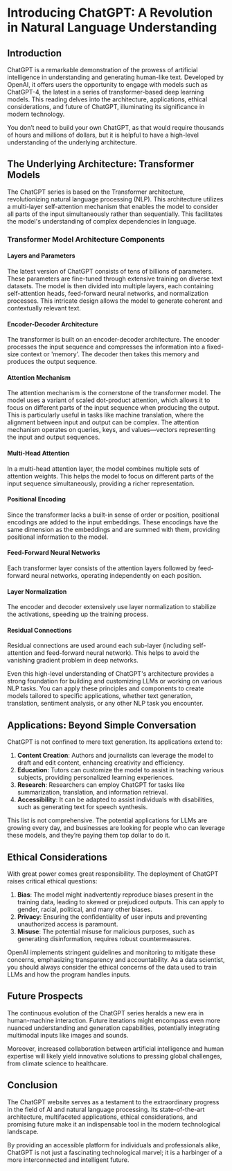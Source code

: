 # Introducing ChatGPT: A Revolution in Natural Language Understanding

## Introduction
ChatGPT is a remarkable demonstration of the prowess of artificial intelligence in understanding and generating human-like text. Developed by OpenAI, it offers users the opportunity to engage with models such as ChatGPT-4, the latest in a series of transformer-based deep learning models. This reading delves into the architecture, applications, ethical considerations, and future of ChatGPT, illuminating its significance in modern technology.

You don’t need to build your own ChatGPT, as that would require thousands of hours and millions of dollars, but it is helpful to have a high-level understanding of the underlying architecture.

## The Underlying Architecture: Transformer Models
The ChatGPT series is based on the Transformer architecture, revolutionizing natural language processing (NLP). This architecture utilizes a multi-layer self-attention mechanism that enables the model to consider all parts of the input simultaneously rather than sequentially. This facilitates the model's understanding of complex dependencies in language.

### Transformer Model Architecture Components

#### Layers and Parameters
The latest version of ChatGPT consists of tens of billions of parameters. These parameters are fine-tuned through extensive training on diverse text datasets. The model is then divided into multiple layers, each containing self-attention heads, feed-forward neural networks, and normalization processes. This intricate design allows the model to generate coherent and contextually relevant text.

#### Encoder-Decoder Architecture
The transformer is built on an encoder-decoder architecture. The encoder processes the input sequence and compresses the information into a fixed-size context or 'memory'. The decoder then takes this memory and produces the output sequence.

#### Attention Mechanism
The attention mechanism is the cornerstone of the transformer model. The model uses a variant of scaled dot-product attention, which allows it to focus on different parts of the input sequence when producing the output. This is particularly useful in tasks like machine translation, where the alignment between input and output can be complex. The attention mechanism operates on queries, keys, and values—vectors representing the input and output sequences.

#### Multi-Head Attention
In a multi-head attention layer, the model combines multiple sets of attention weights. This helps the model to focus on different parts of the input sequence simultaneously, providing a richer representation.

#### Positional Encoding
Since the transformer lacks a built-in sense of order or position, positional encodings are added to the input embeddings. These encodings have the same dimension as the embeddings and are summed with them, providing positional information to the model.

#### Feed-Forward Neural Networks
Each transformer layer consists of the attention layers followed by feed-forward neural networks, operating independently on each position.

#### Layer Normalization
The encoder and decoder extensively use layer normalization to stabilize the activations, speeding up the training process.

#### Residual Connections
Residual connections are used around each sub-layer (including self-attention and feed-forward neural network). This helps to avoid the vanishing gradient problem in deep networks.

Even this high-level understanding of ChatGPT's architecture provides a strong foundation for building and customizing LLMs or working on various NLP tasks. You can apply these principles and components to create models tailored to specific applications, whether text generation, translation, sentiment analysis, or any other NLP task you encounter.

## Applications: Beyond Simple Conversation
ChatGPT is not confined to mere text generation. Its applications extend to:

1. **Content Creation**: Authors and journalists can leverage the model to draft and edit content, enhancing creativity and efficiency.
2. **Education**: Tutors can customize the model to assist in teaching various subjects, providing personalized learning experiences.
3. **Research**: Researchers can employ ChatGPT for tasks like summarization, translation, and information retrieval.
4. **Accessibility**: It can be adapted to assist individuals with disabilities, such as generating text for speech synthesis.

This list is not comprehensive. The potential applications for LLMs are growing every day, and businesses are looking for people who can leverage these models, and they’re paying them top dollar to do it.

## Ethical Considerations
With great power comes great responsibility. The deployment of ChatGPT raises critical ethical questions:

1. **Bias**: The model might inadvertently reproduce biases present in the training data, leading to skewed or prejudiced outputs. This can apply to gender, racial, political, and many other biases.
2. **Privacy**: Ensuring the confidentiality of user inputs and preventing unauthorized access is paramount. 
3. **Misuse**: The potential misuse for malicious purposes, such as generating disinformation, requires robust countermeasures.

OpenAI implements stringent guidelines and monitoring to mitigate these concerns, emphasizing transparency and accountability. As a data scientist, you should always consider the ethical concerns of the data used to train LLMs and how the program handles inputs.

## Future Prospects
The continuous evolution of the ChatGPT series heralds a new era in human-machine interaction. Future iterations might encompass even more nuanced understanding and generation capabilities, potentially integrating multimodal inputs like images and sounds.

Moreover, increased collaboration between artificial intelligence and human expertise will likely yield innovative solutions to pressing global challenges, from climate science to healthcare.

## Conclusion
The ChatGPT website serves as a testament to the extraordinary progress in the field of AI and natural language processing. Its state-of-the-art architecture, multifaceted applications, ethical considerations, and promising future make it an indispensable tool in the modern technological landscape.

By providing an accessible platform for individuals and professionals alike, ChatGPT is not just a fascinating technological marvel; it is a harbinger of a more interconnected and intelligent future.

